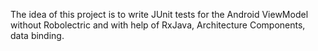 The idea of this project is to write JUnit tests for the Android ViewModel without Robolectric and with help of RxJava, Architecture Components, data binding.
